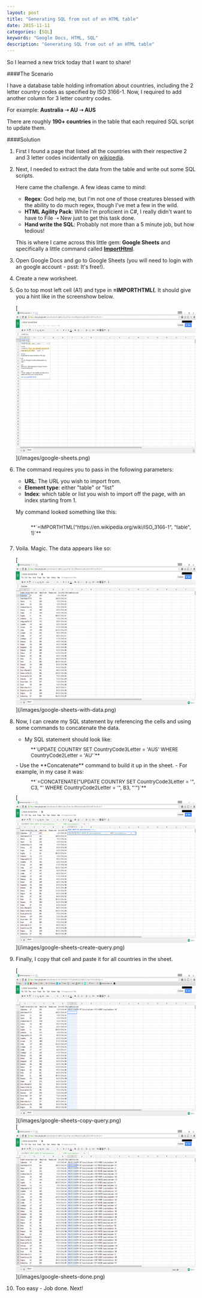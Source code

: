 ```yaml
---
layout: post
title: "Generating SQL from out of an HTML table"
date: 2015-11-11
categories: [SQL]
keywords: "Google Docs, HTML, SQL"
description: "Generating SQL from out of an HTML table"
---
```


So I learned a new trick today that I want to share! 

####The Scenario

I have a database table holding infromation about countries, including the 2 letter country codes as specified by ISO 3166-1.
Now, I required to add another column for 3 letter country codes.

For example: **Australia &#10141; AU &#10141; AUS**

There are roughly **190+ countries** in the table that each required SQL script to update them.

####Solution

1. First I found a page that listed all the countries with their respective 2 and 3 letter codes incidentally on [wikipedia](https://en.wikipedia.org/wiki/ISO_3166-1).

2. Next, I needed to extract the data from the table and write out some SQL scripts.

    Here came the challenge. A few ideas came to mind:

    - **Regex**: God help me, but I'm not one of those creatures blessed with the ability to do much regex, though I've met a few in the wild.
    - **HTML Agility Pack**: While I'm proficient in C#, I really didn't want to have to File &#10141; New just to get this task done.
    - **Hand write the SQL**: Probably not more than a 5 minute job, but how tedious!

    This is where I came across this little gem: **Google Sheets** and specifically a little command called **[ImportHtml](https://support.google.com/docs/answer/3093339?hl=en)**.

3. Open Google Docs and go to Google Sheets (you will need to login with an google account - psst: It's free!).

4. Create a new worksheet.

5. Go to top most left cell (A1) and type in **=IMPORTHTML(**. It should give you a hint like in the screenshow below.

    <div class="centered">
        [<img src="/images/google-sheets.png"  alt="Google Sheets" style="width: 640px; height: 379px"/>](/images/google-sheets.png)
    </div>

6. The command requires you to pass in the following parameters:
    - **URL**: The URL you wish to import from.
    - **Element type**: either "table" or "list"
    - **Index**: which table or list you wish to import off the page, with an index starting from 1.
 
    My command looked something like this:    
    <div style="padding: 10px 0 10px 40px;font-size:13px;">
        **`=IMPORTHTML("https://en.wikipedia.org/wiki/ISO_3166-1", "table", 1)`**
    </div>
7. Voila. Magic. The data appears like so:
 
    <div class="centered">
        [<img src="/images/google-sheets-with-data.png"  alt="Google Sheets with data" style="width: 640px; height: 379px"/>](/images/google-sheets-with-data.png)
    </div>

8. Now, I can create my SQL statement by referencing the cells and using some commands to concatenate the data.

    - My SQL statement should look like: 
    <div style="padding: 10px 0 10px 40px;font-size:13px;">
        **`UPDATE COUNTRY SET CountryCode3Letter = 'AUS' WHERE CountryCode2Letter = 'AU'`**
    </div>
    - Use the **Concatenate** command to build it up in the sheet.
    - For example, in my case it was: 
    <div style="padding: 10px 0 10px 40px;font-size:13px;">
        **`=CONCATENATE("UPDATE COUNTRY SET CountryCode3Letter = '", C3, "' WHERE CountryCode2Letter = '", B3, "'")`**
    </div>
    
    <div class="centered">
        [<img src="/images/google-sheets-create-query.png"  alt="Create query" style="width: 640px; height: 379px"/>](/images/google-sheets-create-query.png)
    </div>      

9. Finally, I copy that cell and paste it for all countries in the sheet.

    <div class="centered">
        [<img src="/images/google-sheets-copy-query.png"  alt="Copy query" style="width: 640px; height: 379px"/>](/images/google-sheets-copy-query.png)
    </div>
    
    <div class="centered">
        [<img src="/images/google-sheets-done.png"  alt="All queries generated" style="width: 640px; height: 379px"/>](/images/google-sheets-done.png)
    </div>

10. Too easy - Job done. Next!

  

